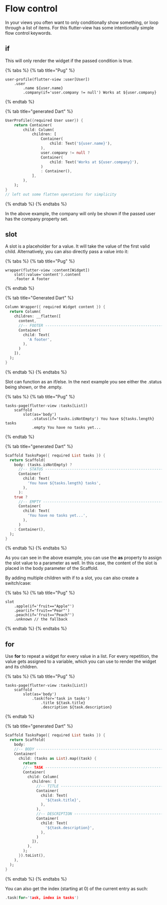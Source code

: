 # Flow control

In your views you often want to only conditionally show something, or loop through a list of items. For this flutter-view has some intentionally simple flow control keywords.

## if

This will only render the widget if the passed condition is true.

{% tabs %}
{% tab title="Pug" %}
```pug
user-profile(flutter-view :user[User])
    .user
        .name ${user.name}
        .company(if='user.company != null') Works at ${user.company}
```
{% endtab %}

{% tab title="generated Dart" %}
```dart
UserProfile({required User user}) {
    return Container(
        child: Column(
            children: [
                Container(
                    child: Text('${user.name}'),
                ),
                user.company != null ?
                Container(
                    child: Text('Works at ${user.company}'),
                ) 
                : Container(),
            ],
        ),
    );
}
// left out some flatten operations for simplicity
```
{% endtab %}
{% endtabs %}

In the above example, the company will only be shown if the passed user has the company property set.

## slot

A slot is a placeholder for a value. It will take the value of the first valid child. Alternatively, you can also directly pass a value into it:

{% tabs %}
{% tab title="Pug" %}
```pug
wrapper(flutter-view :content[Widget])
    slot(:value='content').content
    .footer A footer
```
{% endtab %}

{% tab title="Generated Dart" %}
```dart
Column Wrapper({ required Widget content }) {
  return Column( 
    children: __flatten([
      content,
      //-- FOOTER ----------------------------------------------------------
      Container(
        child: Text( 
          'A footer',
        ),
      )
    ]),
  );
}
```
{% endtab %}
{% endtabs %}

Slot can function as an if/else. In the next example you see either the .status being shown, or the .empty.

{% tabs %}
{% tab title="Pug" %}
```pug
tasks-page(flutter-view :tasks[List])
    scaffold
        slot(as='body')
            .status(if='tasks.isNotEmpty') You have ${tasks.length} tasks
            .empty You have no tasks yet...

```
{% endtab %}

{% tab title="generated Dart" %}
```dart
Scaffold TasksPage({ required List tasks }) {
  return Scaffold(
    body: (tasks.isNotEmpty) ?
      //-- STATUS ----------------------------------------------------------
      Container(
        child: Text( 
          'You have ${tasks.length} tasks',
        ),
      ):
    true ?
      //-- EMPTY ----------------------------------------------------------
      Container(
        child: Text( 
          'You have no tasks yet...',
        ),
      )
    : Container(),
  );
}

```
{% endtab %}
{% endtabs %}

As you can see in the above example, you can use the **as** property to assign the slot value to a parameter as well. In this case, the content of the slot is placed in the body parameter of the Scaffold.

By adding multiple children with if to a slot, you can also create a switch/case:

{% tabs %}
{% tab title="Pug" %}
```pug
slot
    .apple(if='fruit=="Apple"')
    .pear(if='fruit=="Pear"')
    .peach(if='fruit=="Peach"')
    .unknown // the fallback

```
{% endtab %}
{% endtabs %}

## for

Use **for** to repeat a widget for every value in a list. For every repetition, the value gets assigned to a variable, which you can use to render the widget and its children.

{% tabs %}
{% tab title="Pug" %}
```pug
tasks-page(flutter-view :tasks[List])
    scaffold
        slot(as='body')
            .task(for='task in tasks')
                .title ${task.title}
                .description ${task.description}
```
{% endtab %}

{% tab title="generated Dart" %}
```dart
Scaffold TasksPage({ required List tasks }) {
  return Scaffold(
    body: 
    //-- BODY ----------------------------------------------------------
    Container(
      child: (tasks as List).map((task) {
        return
        //-- TASK ----------------------------------------------------------
        Container(
          child: Column( 
            children: [
              //-- TITLE ----------------------------------------------------------
              Container(
                child: Text( 
                  '${task.title}',
                ),
              ),
              //-- DESCRIPTION ----------------------------------------------------------
              Container(
                child: Text( 
                  '${task.description}',
                ),
              )
            ]),
          ),
        );
      }).toList(),
    ),
  );
}
```
{% endtab %}
{% endtabs %}

You can also get the index (starting at 0) of the current entry as such:

```c
.task(for='task, index in tasks')
```


